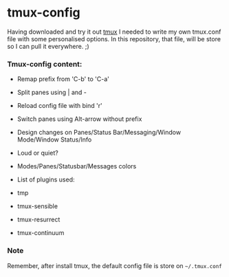 # tmux-config

Having downloaded and try it out [tmux](https://tmux.github.io) I needed to write my own tmux.conf file with some personalised options.
In this repository, that file, will be store so I can pull it everywhere. ;)

### Tmux-config content:
* Remap prefix from 'C-b' to 'C-a'
* Split panes using | and -
* Reload config file with bind 'r'
* Switch panes using Alt-arrow without prefix
* Design changes on Panes/Status Bar/Messaging/Window Mode/Window Status/Info
* Loud or quiet?
* Modes/Panes/Statusbar/Messages colors

* List of plugins used:
*  tmp
*  tmux-sensible
*  tmux-resurrect
*  tmux-continuum

### Note
Remember, after install tmux, the default config file is store on `~/.tmux.conf`

